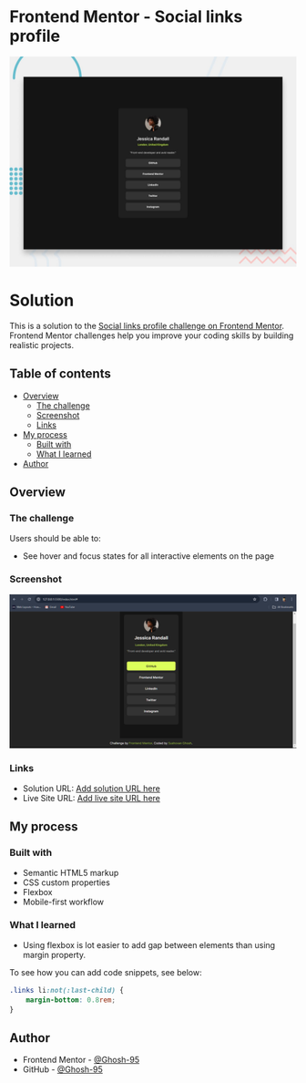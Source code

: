 # Frontend Mentor - Social links profile

![Design preview for the Social links profile coding challenge](./design/desktop-preview.jpg)

# Solution

This is a solution to the [Social links profile challenge on Frontend Mentor](https://www.frontendmentor.io/challenges/social-links-profile-UG32l9m6dQ). Frontend Mentor challenges help you improve your coding skills by building realistic projects. 

## Table of contents

- [Overview](#overview)
  - [The challenge](#the-challenge)
  - [Screenshot](#screenshot)
  - [Links](#links)
- [My process](#my-process)
  - [Built with](#built-with)
  - [What I learned](#what-i-learned)
- [Author](#author)

## Overview

### The challenge

Users should be able to:

- See hover and focus states for all interactive elements on the page

### Screenshot

![](./screenshot.png)

### Links

- Solution URL: [Add solution URL here](https://your-solution-url.com)
- Live Site URL: [Add live site URL here](https://your-live-site-url.com)

## My process

### Built with

- Semantic HTML5 markup
- CSS custom properties
- Flexbox
- Mobile-first workflow

### What I learned

- Using flexbox is lot easier to add gap between elements than using margin property.

To see how you can add code snippets, see below:

```css
.links li:not(:last-child) {
    margin-bottom: 0.8rem;
}
```
## Author

- Frontend Mentor - [@Ghosh-95](https://www.frontendmentor.io/profile/Ghosh-95)
- GitHub - [@Ghosh-95](#https://github.com/Ghosh-95)
